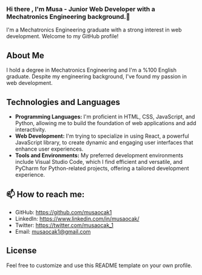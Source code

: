### Hi there , I'm Musa - Junior Web Developer with a Mechatronics Engineering background.👋

I'm a Mechatronics Engineering graduate with a strong interest in web development. Welcome to my GitHub profile!

## About Me
I hold a degree in Mechatronics Engineering and I'm a %100 English graduate. Despite my engineering background, I've found my passion in web development. 

## Technologies and Languages

- **Programming Languages:** I'm proficient in HTML, CSS, JavaScript, and Python, allowing me to build the foundation of web applications and add interactivity.
- **Web Development:** I'm trying to specialize in using React, a powerful JavaScript library, to create dynamic and engaging user interfaces that enhance user experiences.
- **Tools and Environments:** My preferred development environments include Visual Studio Code, which I find efficient and versatile, and PyCharm for Python-related projects, offering a tailored development experience.

## 📫 How to reach me: 
- GitHub: https://github.com/musaocak1
- LinkedIn: https://www.linkedin.com/in/musaocak/
- Twitter: https://twitter.com/musaocak_1
- Email: musaocak1@gmail.com

## License

Feel free to customize and use this README template on your own profile.


